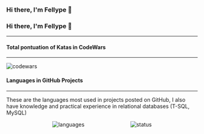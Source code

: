 ### Hi there, I'm Fellype 👋

<div>
    <h3>Hi there, I'm Fellype 👋</h3>
    <hr />
    <h4>Total pontuation of Katas in CodeWars</h4>
    <hr />
    <img
    src="https://www.codewars.com/users/Fellype.Queiroz/badges/large"
    alt="codewars"
    />
    <h4>Languages in GitHub Projects</h4>
    <hr />
    <p>
    These are the languages most used in projects posted on GitHub, I also
    have knowledge and practical experience in relational databases (T-SQL,
    MySQL)
    </p>
    <div style="display: flex; justify-content: space-evenly">
    <img
        src="https://github-readme-stats.vercel.app/api/top-langs/?username=fellypeq&theme=dark"
        alt="languages"
    />
    <img
        src="https://github-readme-stats.vercel.app/api?username=fellypeq&show_icons=true&theme=dark"
        alt="status"
    />
    </div>
</div>
<!--
**FellypeQ/fellypeq** is a ✨ _special_ ✨ repository because its `README.md` (this file) appears on your GitHub profile.

Here are some ideas to get you started:

- 🔭 I’m currently working on ...
- 🌱 I’m currently learning ...
- 👯 I’m looking to collaborate on ...
- 🤔 I’m looking for help with ...
- 💬 Ask me about ...
- 📫 How to reach me: ...
- 😄 Pronouns: ...
- ⚡ Fun fact: ...
  -->
